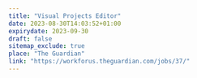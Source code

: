```yaml
---
title: "Visual Projects Editor"
date: 2023-08-30T14:03:52+01:00
expirydate: 2023-09-30
draft: false
sitemap_exclude: true
place: "The Guardian"
link: "https://workforus.theguardian.com/jobs/37/"
---
```

